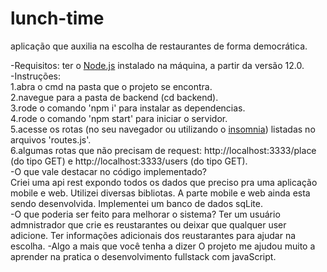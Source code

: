 # lunch-time
aplicação que auxilia na escolha de restaurantes de forma democrática.

-Requisitos:
  ter o <a href='https://nodejs.org'> Node.js</a> instalado na máquina, a partir da versão 12.0.<br>
-Instruções:<br>
  1.abra o cmd na pasta que o projeto se encontra.<br>
  2.navegue para a pasta de backend (cd backend).<br>
  3.rode o comando 'npm i' para instalar as dependencias.<br>
  4.rode o comando 'npm start' para iniciar o servidor.<br>
	5.acesse os rotas (no seu navegador ou utilizando o <a href='https://insomnia.rest/'>insomnia</a>) listadas no arquivos 'routes.js'.<br>
	6.algumas rotas que não precisam de request: http://localhost:3333/place (do tipo GET) e http://localhost:3333/users (do tipo GET).<br>
-O que vale destacar no código implementado?<br>
  Criei uma api rest expondo todos os dados que preciso pra uma aplicação mobile e web. 
	Utilizei diversas bibliotas. 
	A parte mobile e web ainda esta sendo desenvolvida.
	Implementei um banco de dados sqLite.<br>
-O que poderia ser feito para melhorar o sistema?
	Ter um usuário admnistrador que crie es reustarantes ou deixar que qualquer user adicione.
	Ter informações adicionais dos reustarantes para ajudar na escolha.
-Algo a mais que você tenha a dizer
	O projeto me ajudou muito a aprender na pratica o desenvolvimento fullstack com javaScript.
